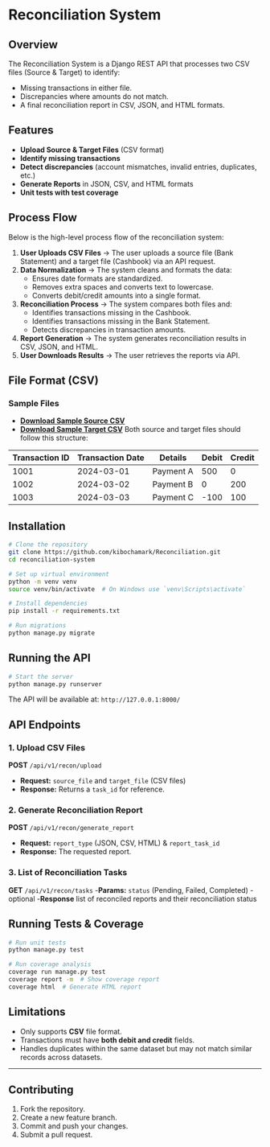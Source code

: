 # Reconciliation System

## Overview
The Reconciliation System is a Django REST API that processes two CSV files (Source & Target) to identify:
- Missing transactions in either file.
- Discrepancies where amounts do not match.
- A final reconciliation report in CSV, JSON, and HTML formats.

## Features
- **Upload Source & Target Files** (CSV format)
- **Identify missing transactions**
- **Detect discrepancies** (account mismatches, invalid entries, duplicates, etc.)
- **Generate Reports** in JSON, CSV, and HTML formats
- **Unit tests with test coverage**


## **Process Flow**
Below is the high-level process flow of the reconciliation system:

1. **User Uploads CSV Files** → The user uploads a source file (Bank Statement) and a target file (Cashbook) via an API request.
2. **Data Normalization** → The system cleans and formats the data:
   - Ensures date formats are standardized.
   - Removes extra spaces and converts text to lowercase.
   - Converts debit/credit amounts into a single format.
3. **Reconciliation Process** → The system compares both files and:
   - Identifies transactions missing in the Cashbook.
   - Identifies transactions missing in the Bank Statement.
   - Detects discrepancies in transaction amounts.
4. **Report Generation** → The system generates reconciliation results in CSV, JSON, and HTML.
5. **User Downloads Results** → The user retrieves the reports via API.

## File Format (CSV)

### Sample Files
- **[Download Sample Source CSV](https://drive.google.com/file/d/1GWB3bvnLiCLtsM3GkRIU2Y0NMlKAIYST/view?usp=sharing)**
- **[Download Sample Target CSV](https://drive.google.com/file/d/1wwYUXCRrCO6hGfiwLqm6p1GE9TMeHf1t/view?usp=sharing)**
Both source and target files should follow this structure:

| Transaction ID | Transaction Date | Details    | Debit | Credit |
|---------------|----------------|------------|-------|--------|
| 1001         | 2024-03-01      | Payment A  | 500   | 0      |
| 1002         | 2024-03-02      | Payment B  | 0     | 200    |
| 1003         | 2024-03-03      | Payment C  | -100  | 100    |

## Installation
```sh
# Clone the repository
git clone https://github.com/kibochamark/Reconciliation.git
cd reconciliation-system

# Set up virtual environment
python -m venv venv
source venv/bin/activate  # On Windows use `venv\Scripts\activate`

# Install dependencies
pip install -r requirements.txt

# Run migrations
python manage.py migrate
```

## Running the API
```sh
# Start the server
python manage.py runserver
```
The API will be available at: `http://127.0.0.1:8000/`

## API Endpoints
### 1. Upload CSV Files
**POST** `/api/v1/recon/upload`
- **Request:** `source_file` and `target_file` (CSV files)
- **Response:** Returns a `task_id` for reference.

### 2. Generate Reconciliation Report
**POST** `/api/v1/recon/generate_report`
- **Request:** `report_type` (JSON, CSV, HTML) & `report_task_id`
- **Response:** The requested report.
### 3. List of Reconciliation Tasks
**GET** `/api/v1/recon/tasks`
-**Params:** `status` (Pending, Failed, Completed) - optional
-**Response** list of reconciled reports and their reconciliation status



## Running Tests & Coverage
```sh
# Run unit tests
python manage.py test

# Run coverage analysis
coverage run manage.py test
coverage report -m  # Show coverage report
coverage html  # Generate HTML report
```

## Limitations
- Only supports **CSV** file format.
- Transactions must have **both debit and credit** fields.
- Handles duplicates within the same dataset but may not match similar records across datasets.



---
## **Contributing**
1. Fork the repository.
2. Create a new feature branch.
3. Commit and push your changes.
4. Submit a pull request.



